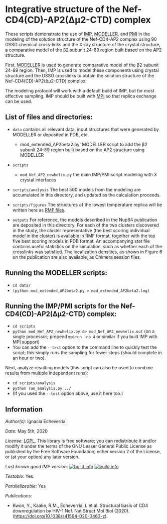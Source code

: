 # Integrative structure of the Nef-CD4(CD)-AP2(Δμ2-CTD) complex

These scripts demonstrate the use of [IMP](https://integrativemodeling.org), [MODELLER](https://salilab.org/modeller), and [PMI](https://github.com/salilab/pmi) in the modeling of the solution structure of the Nef-CD4-AP2 complex using 90 DSSO chemical cross-links and the X-ray structure of the crystal structure, a comparative model of the β2 subunit 24-89 region built based on the AP2 structure.

First, [MODELLER](https://salilab.org/modeller) is used to generate comparative model of the β2 subunit 24-89 region. Then, IMP
is used to model these components using crystal structure and the DSSO crosslinks to obtain the solution structure of the  Nef-CD4(CD)-AP2(Δμ2-CTD) complex.

The modeling protocol will work with a default build of IMP, but for most effective sampling, IMP should be built with [MPI](https://integrativemodeling.org/2.7.0/doc/ref/namespaceIMP_1_1mpi.html) so that replica exchange can be used.

## List of files and directories:

- `data`		                         contains all relevant data, input structures that were generated by MODELLER or deposited in PDB, etc.
  - mod_extended_AP2beta2.py`  MODELLER script to add the β2 subunit 24-89 region built based on the AP2 structure using MODELLER

- `scripts`
  - `mod_Nef_AP2_newhelix.py`  the main IMP/PMI script modeling with 3 crystal interfaces



- `scripts/analysis`    The best 500 models from the modeling are accumulated in this directory, and updated as the calculation proceeds.
- `scripts/figures`    The structures of the lowest temperature replica will be written here as [RMF files](https://integrativemodeling.org/rmf/).


- `outputs` For reference, the models described in the Nup84 publication are
  deposited in this directory. For each of the two clusters discovered in
  the study, the cluster representative (the best scoring individual model in
  the cluster) is available in RMF format, together with the top five best
  scoring models in PDB format. An accompanying stat file contains useful
  statistics on the simulation, such as whether each of the crosslinks was
  satisfied. The localization densities, as shown in Figure 6 on the publication
  are also available, as Chimera session files.

## Running the MODELLER scripts:
- `cd data/`
- `(python mod_extended_AP2beta2.py > mod_extended_AP2beta2.log)` 

## Running the IMP/PMI scripts for the  Nef-CD4(CD)-AP2(Δμ2-CTD) complex:
- `cd scripts`
- `python mod_Nef_AP2_newhelix.py &> mod_Nef_AP2_newhelix.out` (on a single processor; prepend `mpirun -np 4` or similar if you built IMP with MPI support)
- You can add the `--test` option to the command line to quickly test the
  script; this simply runs the sampling for fewer steps (should complete
  in an hour or two).

Next, analyze resulting models (this script can also be used to
combine results from multiple independent runs):
- `cd scripts/analysis`
- `python run_analysis.py ../`
- (If you used the `--test` option above, use it here too.)

## Information

_Author(s)_: Ignacia Echeverria

_Date_: May 5th, 2020

_License_: [LGPL](http://www.gnu.org/licenses/old-licenses/lgpl-2.1.html).
This library is free software; you can redistribute it and/or
modify it under the terms of the GNU Lesser General Public
License as published by the Free Software Foundation; either
version 2 of the License, or (at your option) any later version.

_Last known good IMP version_: [![build info](https://integrativemodeling.org/systems/6/badge.svg?branch=master)](https://integrativemodeling.org/systems/) [![build info](https://integrativemodeling.org/systems/6/badge.svg?branch=develop)](https://integrativemodeling.org/systems/)

_Testable_: Yes.

_Parallelizeable_: Yes

_Publications_:
 - Kwon, Y., Kaake, R.M., Echeverria, I. et al. Structural basis of CD4 downregulation by HIV-1 Nef. Nat Struct Mol Biol (2020). (https://doi.org/10.1038/s41594-020-0463-z).

